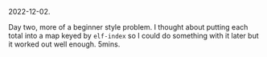 2022-12-02.  

Day two, more of a beginner style problem.  I thought about putting each total into a map keyed by `elf-index` so I could do something with it later but it worked out well enough.  5mins.